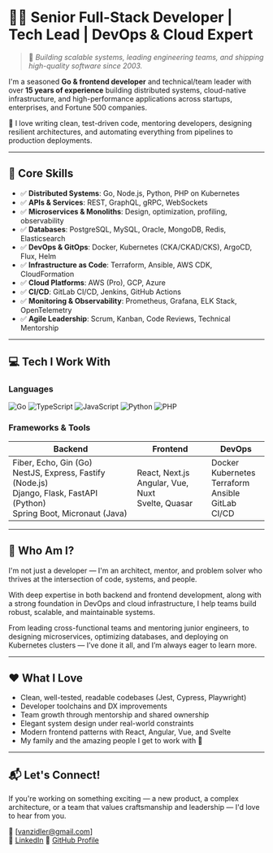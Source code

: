 # 👨‍💻 Senior Full-Stack Developer | Tech Lead | DevOps & Cloud Expert

> 📍 *Building scalable systems, leading engineering teams, and shipping high-quality software since 2003.*

I'm a seasoned **Go & frontend developer** and technical/team leader with over **15 years of experience** building distributed systems, cloud-native infrastructure, and high-performance applications across startups, enterprises, and Fortune 500 companies.

🔧 I love writing clean, test-driven code, mentoring developers, designing resilient architectures, and automating everything from pipelines to production deployments.

---

## 🔧 Core Skills

- ✅ **Distributed Systems**: Go, Node.js, Python, PHP on Kubernetes
- ✅ **APIs & Services**: REST, GraphQL, gRPC, WebSockets
- ✅ **Microservices & Monoliths**: Design, optimization, profiling, observability
- ✅ **Databases**: PostgreSQL, MySQL, Oracle, MongoDB, Redis, Elasticsearch
- ✅ **DevOps & GitOps**: Docker, Kubernetes (CKA/CKAD/CKS), ArgoCD, Flux, Helm
- ✅ **Infrastructure as Code**: Terraform, Ansible, AWS CDK, CloudFormation
- ✅ **Cloud Platforms**: AWS (Pro), GCP, Azure
- ✅ **CI/CD**: GitLab CI/CD, Jenkins, GitHub Actions
- ✅ **Monitoring & Observability**: Prometheus, Grafana, ELK Stack, OpenTelemetry
- ✅ **Agile Leadership**: Scrum, Kanban, Code Reviews, Technical Mentorship

---

## 💻 Tech I Work With

### **Languages**
![Go](https://img.shields.io/badge/go-%2300ADD8.svg?style=for-the-badge&logo=go&logoColor=white)
![TypeScript](https://img.shields.io/badge/typescript-%23007ACC.svg?style=for-the-badge&logo=typescript&logoColor=white)
![JavaScript](https://img.shields.io/badge/javascript-%23F7DF1E.svg?style=for-the-badge&logo=javascript&logoColor=black)
![Python](https://img.shields.io/badge/python-3670A0?style=for-the-badge&logo=python&logoColor=ffdd54)
![PHP](https://img.shields.io/badge/php-%23777BB4.svg?style=for-the-badge&logo=php&logoColor=white)

### **Frameworks & Tools** 
| Backend | Frontend | DevOps |
|--------|---------|--------|
| Fiber, Echo, Gin (Go) <br> NestJS, Express, Fastify (Node.js) <br> Django, Flask, FastAPI (Python) <br> Spring Boot, Micronaut (Java) | React, Next.js <br> Angular, Vue, Nuxt <br> Svelte, Quasar | Docker <br> Kubernetes <br> Terraform <br> Ansible <br> GitLab CI/CD |

---

## 🏁 Who Am I?

I'm not just a developer — I'm an architect, mentor, and problem solver who thrives at the intersection of code, systems, and people.

With deep expertise in both backend and frontend development, along with a strong foundation in DevOps and cloud infrastructure, I help teams build robust, scalable, and maintainable systems.

From leading cross-functional teams and mentoring junior engineers, to designing microservices, optimizing databases, and deploying on Kubernetes clusters — I’ve done it all, and I’m always eager to learn more.

---

## ❤️ What I Love

- Clean, well-tested, readable codebases (Jest, Cypress, Playwright)
- Developer toolchains and DX improvements
- Team growth through mentorship and shared ownership
- Elegant system design under real-world constraints
- Modern frontend patterns with React, Angular, Vue, and Svelte
- My family and the amazing people I get to work with 🙌

---

## 📬 Let's Connect!

If you're working on something exciting — a new product, a complex architecture, or a team that values craftsmanship and leadership — I'd love to hear from you.

📧 [vanzidler@gmail.com]  
🔗 [LinkedIn](https://linkedin.com/in/vanzidler)
🐙 [GitHub Profile](https://github.com/vanzidler) 
